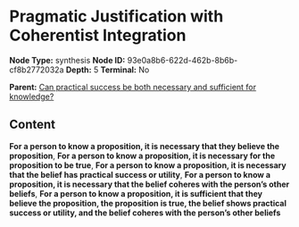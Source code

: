 # Pragmatic Justification with Coherentist Integration

**Node Type:** synthesis
**Node ID:** 93e0a8b6-622d-462b-8b6b-cf8b2772032a
**Depth:** 5
**Terminal:** No

**Parent:** [Can practical success be both necessary and sufficient for knowledge?](can-practical-success-be-both-necessary-and-sufficient-for-knowledge-antithesis-d41c58d4-c462-4395-a4e3-f686aa578bd8.md)

## Content

**For a person to know a proposition, it is necessary that they believe the proposition**, **For a person to know a proposition, it is necessary for the proposition to be true**, **For a person to know a proposition, it is necessary that the belief has practical success or utility**, **For a person to know a proposition, it is necessary that the belief coheres with the person’s other beliefs**, **For a person to know a proposition, it is sufficient that they believe the proposition, the proposition is true, the belief shows practical success or utility, and the belief coheres with the person’s other beliefs**
